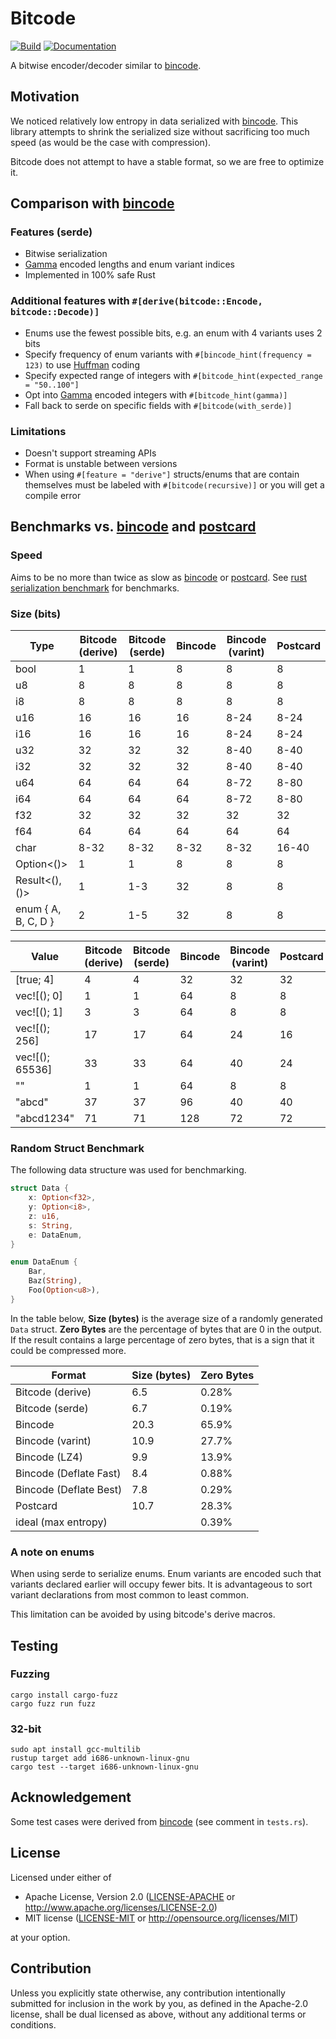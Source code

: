 # Bitcode

[![Build](https://github.com/SoftbearStudios/bitcode/actions/workflows/build.yml/badge.svg)](https://github.com/SoftbearStudios/bitcode/actions/workflows/build.yml)
[![Documentation](https://docs.rs/bitcode/badge.svg)](https://docs.rs/bitcode)

A bitwise encoder/decoder similar to [bincode](https://github.com/bincode-org/bincode).

## Motivation

We noticed relatively low entropy in data serialized with [bincode](https://github.com/bincode-org/bincode). This library attempts to shrink the serialized size without sacrificing too much speed (as would be the case with compression).

Bitcode does not attempt to have a stable format, so we are free to optimize it.

## Comparison with [bincode](https://github.com/bincode-org/bincode)

### Features (serde)

- Bitwise serialization
- [Gamma](https://en.wikipedia.org/wiki/Elias_gamma_coding) encoded lengths and enum variant indices
- Implemented in 100% safe Rust

### Additional features with `#[derive(bitcode::Encode, bitcode::Decode)]`

- Enums use the fewest possible bits, e.g. an enum with 4 variants uses 2 bits
- Specify frequency of enum variants with `#[bincode_hint(frequency = 123)` to use [Huffman](https://en.wikipedia.org/wiki/Huffman_coding) coding
- Specify expected range of integers with `#[bitcode_hint(expected_range = "50..100"]`
- Opt into [Gamma](https://en.wikipedia.org/wiki/Elias_gamma_coding) encoded integers with `#[bitcode_hint(gamma)]`
- Fall back to serde on specific fields with `#[bitcode(with_serde)]`

### Limitations

- Doesn't support streaming APIs
- Format is unstable between versions
- When using `#[feature = "derive"]` structs/enums that are contain themselves must be labeled with `#[bitcode(recursive)]` or you will get a compile error

## Benchmarks vs. [bincode](https://github.com/bincode-org/bincode) and [postcard](https://github.com/jamesmunns/postcard)

### Speed

Aims to be no more than twice as slow as [bincode](https://github.com/bincode-org/bincode) or [postcard](https://github.com/jamesmunns/postcard).
See [rust serialization benchmark](https://github.com/djkoloski/rust_serialization_benchmark) for benchmarks.

### Size (bits)

| Type                | Bitcode (derive) | Bitcode (serde) | Bincode | Bincode (varint) | Postcard |
|---------------------|------------------|-----------------|---------|------------------|----------|
| bool                | 1                | 1               | 8       | 8                | 8        |
| u8                  | 8                | 8               | 8       | 8                | 8        |
| i8                  | 8                | 8               | 8       | 8                | 8        |
| u16                 | 16               | 16              | 16      | 8-24             | 8-24     |
| i16                 | 16               | 16              | 16      | 8-24             | 8-24     |
| u32                 | 32               | 32              | 32      | 8-40             | 8-40     |
| i32                 | 32               | 32              | 32      | 8-40             | 8-40     |
| u64                 | 64               | 64              | 64      | 8-72             | 8-80     |
| i64                 | 64               | 64              | 64      | 8-72             | 8-80     |
| f32                 | 32               | 32              | 32      | 32               | 32       |
| f64                 | 64               | 64              | 64      | 64               | 64       |
| char                | 8-32             | 8-32            | 8-32    | 8-32             | 16-40    |
| Option<()>          | 1                | 1               | 8       | 8                | 8        |
| Result<(), ()>      | 1                | 1-3             | 32      | 8                | 8        |
| enum { A, B, C, D } | 2                | 1-5             | 32      | 8                | 8        |

| Value               | Bitcode (derive) | Bitcode (serde) | Bincode | Bincode (varint) | Postcard |
|---------------------|------------------|-----------------|---------|------------------|----------|
| [true; 4]           | 4                | 4               | 32      | 32               | 32       |
| vec![(); 0]         | 1                | 1               | 64      | 8                | 8        |
| vec![(); 1]         | 3                | 3               | 64      | 8                | 8        |
| vec![(); 256]       | 17               | 17              | 64      | 24               | 16       |
| vec![(); 65536]     | 33               | 33              | 64      | 40               | 24       |
| ""                  | 1                | 1               | 64      | 8                | 8        |
| "abcd"              | 37               | 37              | 96      | 40               | 40       |
| "abcd1234"          | 71               | 71              | 128     | 72               | 72       |

### Random Struct Benchmark

The following data structure was used for benchmarking.
```rust
struct Data {
    x: Option<f32>,
    y: Option<i8>,
    z: u16,
    s: String,
    e: DataEnum,
}

enum DataEnum {
    Bar,
    Baz(String),
    Foo(Option<u8>),
}
```
In the table below, **Size (bytes)** is the average size of a randomly generated `Data` struct.
**Zero Bytes** are the percentage of bytes that are 0 in the output.
If the result contains a large percentage of zero bytes, that is a sign that it could be compressed more.

| Format                 | Size (bytes) | Zero Bytes |
|------------------------|--------------|------------|
| Bitcode (derive)       | 6.5          | 0.28%      |
| Bitcode (serde)        | 6.7          | 0.19%      |
| Bincode                | 20.3         | 65.9%      |
| Bincode (varint)       | 10.9         | 27.7%      |
| Bincode (LZ4)          | 9.9          | 13.9%      |
| Bincode (Deflate Fast) | 8.4          | 0.88%      |
| Bincode (Deflate Best) | 7.8          | 0.29%      |
| Postcard               | 10.7         | 28.3%      |
| ideal (max entropy)    |              | 0.39%      |

### A note on enums

When using serde to serialize enums. Enum variants are encoded such that variants declared earlier will occupy fewer
bits. It is advantageous to sort variant declarations from most common to least common.

This limitation can be avoided by using bitcode's derive macros.

## Testing

### Fuzzing

```
cargo install cargo-fuzz
cargo fuzz run fuzz
```

### 32-bit

```
sudo apt install gcc-multilib
rustup target add i686-unknown-linux-gnu
cargo test --target i686-unknown-linux-gnu
```

## Acknowledgement

Some test cases were derived from [bincode](https://github.com/bincode-org/bincode) (see comment in `tests.rs`).

## License

Licensed under either of

 * Apache License, Version 2.0
   ([LICENSE-APACHE](LICENSE-APACHE) or http://www.apache.org/licenses/LICENSE-2.0)
 * MIT license
   ([LICENSE-MIT](LICENSE-MIT) or http://opensource.org/licenses/MIT)

at your option.

## Contribution

Unless you explicitly state otherwise, any contribution intentionally submitted
for inclusion in the work by you, as defined in the Apache-2.0 license, shall be
dual licensed as above, without any additional terms or conditions.